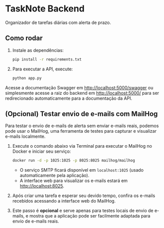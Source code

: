 # TaskNote Backend

Organizador de tarefas diárias com alerta de prazo.

## Como rodar

1. Instale as dependências:
   ```bash
   pip install -r requirements.txt
   ```
2. Para executar a API, execute:
   ```bash
   python app.py
   ```

Acesse a documentação Swagger em [http://localhost:5000/swagger](http://localhost:5000/swagger) ou simplesmente acesse a raiz do backend em [http://localhost:5000/](http://localhost:5000/) para ser redirecionado automaticamente para a documentação da API.

## (Opcional) Testar envio de e-mails com MailHog

Para testar o envio de e-mails de alerta sem enviar e-mails reais, podemos pode usar o MailHog, uma ferramenta de testes para capturar e visualizar e-mails localmente.

1. Execute o comando abaixo via Terminal para executar o MailHog no Docker e iniciar seu serviço:
   ```bash
   docker run -d -p 1025:1025 -p 8025:8025 mailhog/mailhog
   ```
   - O serviço SMTP ficará disponível em `localhost:1025` (usado automaticamente pela aplicação).
   - A interface web para visualizar os e-mails estará em [http://localhost:8025](http://localhost:8025).

2. Após criar uma tarefa e esperar seu devido tempo, confira os e-mails recebidos acessando a interface web do MailHog.

3. Este passo é **opcional** e serve apenas para testes locais de envio de e-mails, e mostra que a aplicação pode ser facilmente adaptada para envio de e-mails reais.


